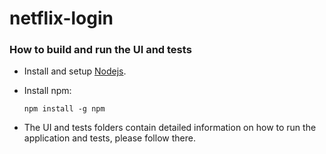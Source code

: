 # netflix-login

### How to build and run the UI and tests

- Install and setup [Nodejs](https://nodejs.org/en/).
- Install npm:

      npm install -g npm

- The UI and tests folders contain detailed information on how to run the application and tests, please follow there.
